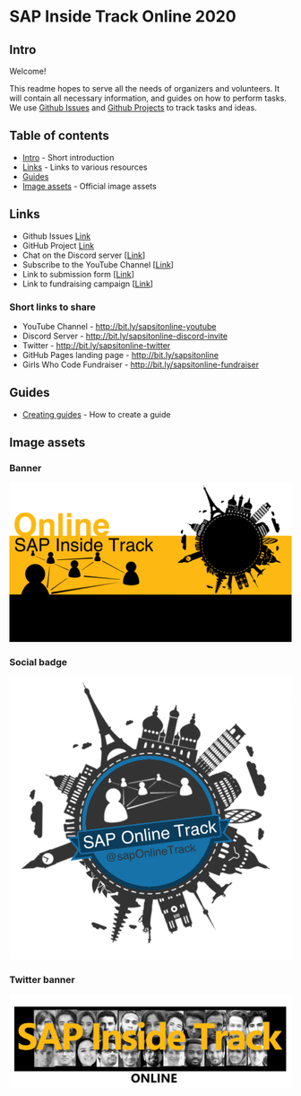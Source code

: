 # SAP Inside Track Online 2020

## Intro
Welcome! 

This readme hopes to serve all the needs of organizers and volunteers. It will contain all necessary information, and guides on how to perform tasks. We use [Github Issues](https://github.com/SAP-Inside-Track-Online/sitONLINE-2020/issues) and [Github Projects](https://github.com/SAP-Inside-Track-Online/sitONLINE-2020/projects/1) to track tasks and ideas.

## Table of contents
- [Intro](#intro) - Short introduction
- [Links](#links) - Links to various resources
- [Guides](#guides)
- [Image assets](#image-assets) - Official image assets
  
## Links
* Github Issues [Link](https://github.com/SAP-Inside-Track-Online/sitONLINE-2020/issues)
* GitHub Project [Link](https://github.com/SAP-Inside-Track-Online/sitONLINE-2020/projects/1)
* Chat on the Discord server [[Link](https://discord.gg/EgmTNT)]
* Subscribe to the YouTube Channel [[Link](https://www.youtube.com/channel/UCbVRw2p01YO3xdn9aFfVIqg)]
* Link to submission form [[Link](https://forms.gle/Nw8HKV9QwuwaAD1w6)]
* Link to fundraising campaign [[Link](https://www.classy.org/give/t285233/#!/donation/checkout)]

### Short links to share
* YouTube Channel - http://bit.ly/sapsitonline-youtube
* Discord Server - http://bit.ly/sapsitonline-discord-invite
* Twitter - http://bit.ly/sapsitonline-twitter
* GitHub Pages landing page - http://bit.ly/sapsitonline
* Girls Who Code Fundraiser - http://bit.ly/sapsitonline-fundraiser

## Guides
* [Creating guides](./guides/creating-guides/creating-guides.md) - How to create a guide

## Image assets

### Banner
![sitONLINE banner](images/sitOnline-banner.png)

### Social badge
![sitONLINE social badge](images/saponlinetrack-sosial-badge.png)

### Twitter banner
![sitONLINE twiter banner](images/sitONLINE-twitter-banner.png)
